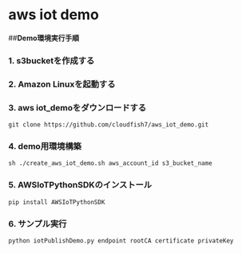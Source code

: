 # aws iot demo

##**Demo環境実行手順**

### **1.** s3bucketを作成する

### **2.** Amazon Linuxを起動する

### **3.** aws iot_demoをダウンロードする
`git clone https://github.com/cloudfish7/aws_iot_demo.git`

### **4.** demo用環境構築
`sh ./create_aws_iot_demo.sh aws_account_id s3_bucket_name`

### **5.** AWSIoTPythonSDKのインストール
`pip install AWSIoTPythonSDK` 

### **6.** サンプル実行
`python iotPublishDemo.py endpoint rootCA certificate privateKey`

